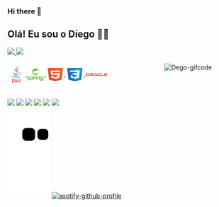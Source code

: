 ### Hi there 👋

## Olá! Eu sou o Diego 🐱‍💻
 <div>
  <a href="https://github.com/DiegoFroehlichLeal">
  <img height="180em" src="https://github-readme-stats.vercel.app/api?username=DiegoFroehlichLeal&show_icons=true&theme=chartreuse-dark&include_all_commits=true&count_private=true"/>
  <img height="180em" src="https://github-readme-stats.vercel.app/api/top-langs/?username=DiegoFroehlichLeal&layout=compact&langs_count=7&theme=chartreuse-dark"/>
</div>
<div style="display: inline_block"><br>
  <img align="center" alt="Dego-Java" height="40" width="40" src="https://raw.githubusercontent.com/devicons/devicon/master/icons/java/java-original-wordmark.svg">
 <img align="center" alt="Dego-Spring" height="40" width="40" src="https://raw.githubusercontent.com/devicons/devicon/master/icons/spring/spring-original-wordmark.svg">
  <img align="center" alt="Dego-HTML" height="30" width="40" src="https://raw.githubusercontent.com/devicons/devicon/master/icons/html5/html5-original.svg">
  <img align="center" alt="Dego-CSS" height="30" width="40" src="https://raw.githubusercontent.com/devicons/devicon/master/icons/css3/css3-original.svg">
 <img align="center" alt="Dego-Oracle" height="50" width="50" src="https://raw.githubusercontent.com/devicons/devicon/master/icons/oracle/oracle-original.svg">
  <img align="right" alt="Dego-gifcode" height="150" width="150" src="https://c.tenor.com/_DOBjnGspYAAAAAC/code-coding.gif">
</div>
  
  ##
 
<div> 
  <a href="https://www.youtube.com/channel/UCpbu0KlWDRyEQHZh4JrLPYw" target="_blank"><img src="https://img.shields.io/badge/YouTube-FF0000?style=for-the-badge&logo=youtube&logoColor=white" target="_blank"></a>
  <a href="https://www.instagram.com/digowow" target="_blank"><img src="https://img.shields.io/badge/-Instagram-%23E4405F?style=for-the-badge&logo=instagram&logoColor=white" target="_blank"></a>
 	<a href="https://www.twitch.tv/wowkaholics" target="_blank"><img src="https://img.shields.io/badge/Twitch-9146FF?style=for-the-badge&logo=twitch&logoColor=white" target="_blank"></a>
 <a href="Digowow#8958" target="_blank"><img src="https://img.shields.io/badge/Discord-7289DA?style=for-the-badge&logo=discord&logoColor=white" target="_blank"></a>
  <a href = "mailto:diegofrleal@gmail.com"><img src="https://img.shields.io/badge/-Gmail-%23333?style=for-the-badge&logo=gmail&logoColor=white" target="_blank"></a>
  <a href="https://www.linkedin.com/in/diegofleal/" target="_blank"><img src="https://img.shields.io/badge/-LinkedIn-%230077B5?style=for-the-badge&logo=linkedin&logoColor=white" target="_blank"></a> 
 
  ![Snake animation](https://github.com/DiegoFroehlichLeal/DiegoFroehlichLeal/blob/output/github-contribution-grid-snake.svg)
[![spotify-github-profile](https://spotify-github-profile.vercel.app/api/view?uid=wso7sqo6y34y1lqvfcchr6sz1&cover_image=false&theme=default)](https://spotify-github-profile.vercel.app/api/view?uid=wso7sqo6y34y1lqvfcchr6sz1&redirect=true)
</div>

